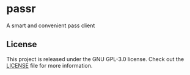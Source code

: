 # passr
A smart and convenient pass client

## License
This project is released under the GNU GPL-3.0 license.
Check out the [LICENSE](LICENSE) file for more information.
